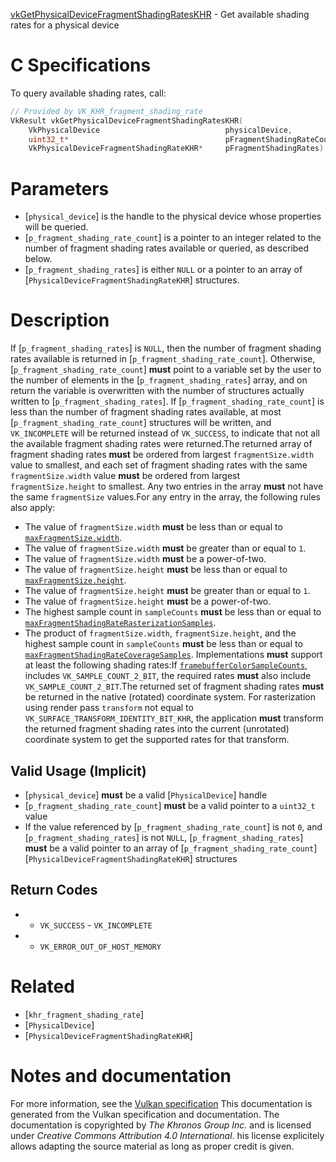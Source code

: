 [vkGetPhysicalDeviceFragmentShadingRatesKHR](https://www.khronos.org/registry/vulkan/specs/1.3-extensions/man/html/vkGetPhysicalDeviceFragmentShadingRatesKHR.html) - Get available shading rates for a physical device

# C Specifications
To query available shading rates, call:
```c
// Provided by VK_KHR_fragment_shading_rate
VkResult vkGetPhysicalDeviceFragmentShadingRatesKHR(
    VkPhysicalDevice                            physicalDevice,
    uint32_t*                                   pFragmentShadingRateCount,
    VkPhysicalDeviceFragmentShadingRateKHR*     pFragmentShadingRates);
```

# Parameters
- [`physical_device`] is the handle to the physical device whose properties will be queried.
- [`p_fragment_shading_rate_count`] is a pointer to an integer related to the number of fragment shading rates available or queried, as described below.
- [`p_fragment_shading_rates`] is either `NULL` or a pointer to an array of [`PhysicalDeviceFragmentShadingRateKHR`] structures.

# Description
If [`p_fragment_shading_rates`] is `NULL`, then the number of fragment
shading rates available is returned in [`p_fragment_shading_rate_count`].
Otherwise, [`p_fragment_shading_rate_count`] **must**  point to a variable set by
the user to the number of elements in the [`p_fragment_shading_rates`] array,
and on return the variable is overwritten with the number of structures
actually written to [`p_fragment_shading_rates`].
If [`p_fragment_shading_rate_count`] is less than the number of fragment
shading rates available, at most [`p_fragment_shading_rate_count`] structures
will be written, and `VK_INCOMPLETE` will be returned instead of
`VK_SUCCESS`, to indicate that not all the available fragment shading
rates were returned.The returned array of fragment shading rates  **must**  be ordered from largest
`fragmentSize.width` value to smallest, and each set of fragment shading
rates with the same `fragmentSize.width` value  **must**  be ordered from
largest `fragmentSize.height` to smallest.
Any two entries in the array  **must**  not have the same `fragmentSize`
values.For any entry in the array, the following rules also apply:
- The value of `fragmentSize.width` **must**  be less than or equal to [`maxFragmentSize.width`](https://www.khronos.org/registry/vulkan/specs/1.3-extensions/html/vkspec.html#limits-maxFragmentSize).
- The value of `fragmentSize.width` **must**  be greater than or equal to `1`.
- The value of `fragmentSize.width` **must**  be a power-of-two.
- The value of `fragmentSize.height` **must**  be less than or equal to [`maxFragmentSize.height`](https://www.khronos.org/registry/vulkan/specs/1.3-extensions/html/vkspec.html#limits-maxFragmentSize).
- The value of `fragmentSize.height` **must**  be greater than or equal to `1`.
- The value of `fragmentSize.height` **must**  be a power-of-two.
- The highest sample count in `sampleCounts` **must**  be less than or equal to [`maxFragmentShadingRateRasterizationSamples`](https://www.khronos.org/registry/vulkan/specs/1.3-extensions/html/vkspec.html#limits-maxFragmentShadingRateRasterizationSamples).
- The product of `fragmentSize.width`, `fragmentSize.height`, and the highest sample count in `sampleCounts` **must**  be less than or equal to [`maxFragmentShadingRateCoverageSamples`](https://www.khronos.org/registry/vulkan/specs/1.3-extensions/html/vkspec.html#limits-maxFragmentShadingRateCoverageSamples).
Implementations  **must**  support at least the following shading rates:If [`framebufferColorSampleCounts`](https://www.khronos.org/registry/vulkan/specs/1.3-extensions/html/vkspec.html#limits-framebufferColorSampleCounts), includes `VK_SAMPLE_COUNT_2_BIT`,
the required rates  **must**  also include `VK_SAMPLE_COUNT_2_BIT`.The returned set of fragment shading rates  **must**  be returned in the native
(rotated) coordinate system.
For rasterization using render pass `transform` not equal to
`VK_SURFACE_TRANSFORM_IDENTITY_BIT_KHR`, the application  **must**  transform
the returned fragment shading rates into the current (unrotated) coordinate
system to get the supported rates for that transform.
## Valid Usage (Implicit)
-  [`physical_device`] **must**  be a valid [`PhysicalDevice`] handle
-  [`p_fragment_shading_rate_count`] **must**  be a valid pointer to a `uint32_t` value
-    If the value referenced by [`p_fragment_shading_rate_count`] is not `0`, and [`p_fragment_shading_rates`] is not `NULL`, [`p_fragment_shading_rates`] **must**  be a valid pointer to an array of [`p_fragment_shading_rate_count`][`PhysicalDeviceFragmentShadingRateKHR`] structures

## Return Codes
*   - `VK_SUCCESS`  - `VK_INCOMPLETE` 
*   - `VK_ERROR_OUT_OF_HOST_MEMORY`

# Related
- [`khr_fragment_shading_rate`]
- [`PhysicalDevice`]
- [`PhysicalDeviceFragmentShadingRateKHR`]

# Notes and documentation
For more information, see the [Vulkan specification](https://www.khronos.org/registry/vulkan/specs/1.3-extensions/html/vkspec.html)
This documentation is generated from the Vulkan specification and documentation.
The documentation is copyrighted by *The Khronos Group Inc.* and is licensed under *Creative Commons Attribution 4.0 International*.
his license explicitely allows adapting the source material as long as proper credit is given.
        